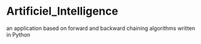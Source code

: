 # Artificiel_Intelligence
an application based on forward and backward chaining algorithms written in Python
